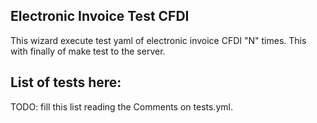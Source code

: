 Electronic Invoice Test CFDI
---

This wizard execute test yaml of electronic invoice CFDI "N" times.
This with finally of make test to the server.

List of tests here:
---

TODO: fill this list reading the Comments on tests.yml.
